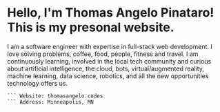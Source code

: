 # Hello, I'm Thomas Angelo Pinataro! This is my presonal website. 

I am a software engineer with expertise in full-stack web development. I love solving problems, coffee, food, people, fitness and travel. I am continuously learning, involved in the local tech community and curious about artificial intelligence, the cloud, bots, virtual/augmented reality, machine learning, data science, robotics, and all the new opportunities technology offers us.

``` Email: me@thomasangelo.codes
``` Website: thomasangelo.codes
``` Address: Minneapolis, MN